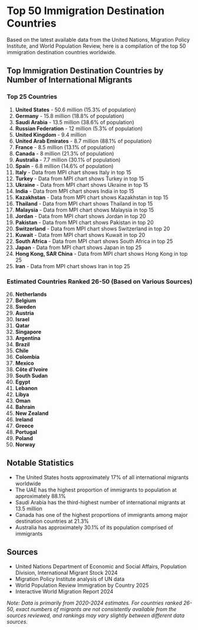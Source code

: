 # Top 50 Immigration Destination Countries

Based on the latest available data from the United Nations, Migration Policy Institute, and World Population Review, here is a compilation of the top 50 immigration destination countries worldwide.

## Top Immigration Destination Countries by Number of International Migrants

### Top 25 Countries

1. **United States** - 50.6 million (15.3% of population)
2. **Germany** - 15.8 million (18.8% of population)
3. **Saudi Arabia** - 13.5 million (38.6% of population)
4. **Russian Federation** - 12 million (5.3% of population)
5. **United Kingdom** - 9.4 million
6. **United Arab Emirates** - 8.7 million (88.1% of population)
7. **France** - 8.5 million (13.1% of population)
8. **Canada** - 8 million (21.3% of population)
9. **Australia** - 7.7 million (30.1% of population)
10. **Spain** - 6.8 million (14.6% of population)
11. **Italy** - Data from MPI chart shows Italy in top 15
12. **Turkey** - Data from MPI chart shows Turkey in top 15
13. **Ukraine** - Data from MPI chart shows Ukraine in top 15
14. **India** - Data from MPI chart shows India in top 15
15. **Kazakhstan** - Data from MPI chart shows Kazakhstan in top 15
16. **Thailand** - Data from MPI chart shows Thailand in top 15
17. **Malaysia** - Data from MPI chart shows Malaysia in top 15
18. **Jordan** - Data from MPI chart shows Jordan in top 20
19. **Pakistan** - Data from MPI chart shows Pakistan in top 20
20. **Switzerland** - Data from MPI chart shows Switzerland in top 20
21. **Kuwait** - Data from MPI chart shows Kuwait in top 20
22. **South Africa** - Data from MPI chart shows South Africa in top 25
23. **Japan** - Data from MPI chart shows Japan in top 25
24. **Hong Kong, SAR China** - Data from MPI chart shows Hong Kong in top 25
25. **Iran** - Data from MPI chart shows Iran in top 25

### Estimated Countries Ranked 26-50 (Based on Various Sources)

26. **Netherlands**
27. **Belgium**
28. **Sweden**
29. **Austria**
30. **Israel**
31. **Qatar**
32. **Singapore**
33. **Argentina**
34. **Brazil**
35. **Chile**
36. **Colombia**
37. **Mexico**
38. **Côte d'Ivoire**
39. **South Sudan**
40. **Egypt**
41. **Lebanon**
42. **Libya**
43. **Oman**
44. **Bahrain**
45. **New Zealand**
46. **Ireland**
47. **Greece**
48. **Portugal**
49. **Poland**
50. **Norway**

## Notable Statistics

- The United States hosts approximately 17% of all international migrants worldwide
- The UAE has the highest proportion of immigrants to population at approximately 88.1%
- Saudi Arabia has the third-highest number of international migrants at 13.5 million
- Canada has one of the highest proportions of immigrants among major destination countries at 21.3%
- Australia has approximately 30.1% of its population comprised of immigrants

## Sources
- United Nations Department of Economic and Social Affairs, Population Division, International Migrant Stock 2024
- Migration Policy Institute analysis of UN data
- World Population Review Immigration by Country 2025
- Interactive World Migration Report 2024

*Note: Data is primarily from 2020-2024 estimates. For countries ranked 26-50, exact numbers of migrants are not consistently available from the sources reviewed, and rankings may vary slightly between different data sources.*